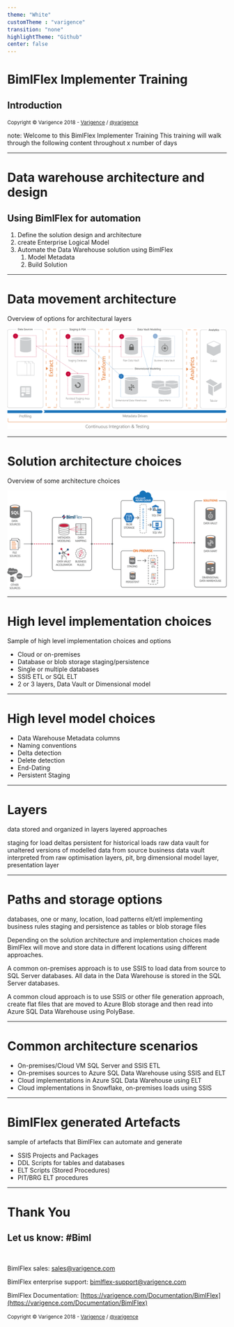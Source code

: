 ```yaml
---
theme: "White"
customTheme : "varigence"
transition: "none"
highlightTheme: "Github"
center: false
---
```


# BimlFlex Implementer Training

## Introduction

<small>Copyright &copy; Varigence 2018 - [Varigence](https://varigence.com) / [@varigence](http://twitter.com/varigence)</small>

note:
Welcome to this BimlFlex Implementer Training
This training will walk through the following content throughout x number of days

---

# Data warehouse architecture and design

## Using BimlFlex for automation

1. Define the solution design and architecture
1. create Enterprise Logical Model
1. Automate the Data Warehouse solution using BimlFlex
    1. Model Metadata
    1. Build Solution

---

# Data movement architecture

Overview of options for architectural layers

![Framework](images/framework-for-data-warehouse-automation.png)

---

# Solution architecture choices

Overview of some architecture choices

![Architecture](images/architecture-for-data-warehouse-automation.png)

---

# High level implementation choices

Sample of high level implementation choices and options

* Cloud or on-premises
* Database or blob storage staging/persistence
* Single or multiple databases
* SSIS ETL or SQL ELT
* 2 or 3 layers, Data Vault or Dimensional model

---

# High level model choices

* Data Warehouse Metadata columns
* Naming conventions
* Delta detection
* Delete detection
* End-Dating
* Persistent Staging

---

# Layers

data stored and organized in layers
layered approaches

staging for load deltas
persistent for historical loads
raw data vault for unaltered versions of modelled data from source
business data vault interpreted from raw
optimisation layers, pit, brg
dimensional model layer, presentation layer

---

# Paths and storage options

databases, one or many, location, load patterns
elt/etl
implementing business rules
staging and persistence as tables or blob storage files

Depending on the solution architecture and implementation choices made BimlFlex will move and store data in different locations using different approaches.

A common on-premises approach is to use SSIS to load data from source to SQL Server databases. All data in the Data Warehouse is stored in the SQL Server databases.

A common cloud approach is to use SSIS or other file generation approach, create flat files that are moved to Azure Blob storage and then read into Azure SQL Data Warehouse using PolyBase.

---

# Common architecture scenarios

* On-premises/Cloud VM SQL Server and SSIS ETL
* On-premises sources to Azure SQL Data Warehouse using SSIS and ELT
* Cloud implementations in Azure SQL Data Warehouse using ELT
* Cloud implementations in Snowflake, on-premises loads using SSIS

---

# BimlFlex generated Artefacts

sample of artefacts that BimlFlex can automate and generate

* SSIS Projects and Packages
* DDL Scripts for tables and databases
* ELT Scripts (Stored Procedures)
* PIT/BRG ELT procedures

---

# Thank You

## Let us know: #Biml

<br/>

BimlFlex sales: [sales@varigence.com](mailto:sales@varigence.com)

BimlFlex enterprise support: [bimlflex-support@varigence.com](mailto:bimlflex-support@varigence.com)

BimlFlex Documentation: [https://varigence.com/Documentation/BimlFlex](https://varigence.com/Documentation/BimlFlex)

<small>Copyright &copy; Varigence 2018 - [Varigence](https://varigence.com) / [@varigence](http://twitter.com/varigence)</small>